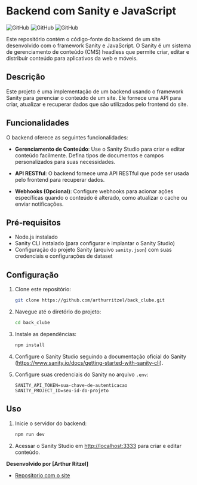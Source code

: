 # Backend com Sanity e JavaScript

![GitHub](https://img.shields.io/github/issues/arthurritzel/back_clube)
![GitHub](https://img.shields.io/github/forks/arthurritzel/back_clube)
![GitHub](https://img.shields.io/github/stars/arthurritzel/back_clube)

Este repositório contém o código-fonte do backend de um site desenvolvido com o framework Sanity e JavaScript. O Sanity é um sistema de gerenciamento de conteúdo (CMS) headless que permite criar, editar e distribuir conteúdo para aplicativos da web e móveis.

## Descrição

Este projeto é uma implementação de um backend usando o framework Sanity para gerenciar o conteúdo de um site. Ele fornece uma API para criar, atualizar e recuperar dados que são utilizados pelo frontend do site.

## Funcionalidades

O backend oferece as seguintes funcionalidades:

- **Gerenciamento de Conteúdo**: Use o Sanity Studio para criar e editar conteúdo facilmente. Defina tipos de documentos e campos personalizados para suas necessidades.

- **API RESTful**: O backend fornece uma API RESTful que pode ser usada pelo frontend para recuperar dados.

- **Webhooks (Opcional)**: Configure webhooks para acionar ações específicas quando o conteúdo é alterado, como atualizar o cache ou enviar notificações.

## Pré-requisitos

- Node.js instalado
- Sanity CLI instalado (para configurar e implantar o Sanity Studio)
- Configuração do projeto Sanity (arquivo `sanity.json`) com suas credenciais e configurações de dataset

## Configuração

1. Clone este repositório:

   ```bash
   git clone https://github.com/arthurritzel/back_clube.git
   ```

2. Navegue até o diretório do projeto:

   ```bash
   cd back_clube
   ```

3. Instale as dependências:

   ```bash
   npm install
   ```

4. Configure o Sanity Studio seguindo a documentação oficial do Sanity (https://www.sanity.io/docs/getting-started-with-sanity-cli).

5. Configure suas credenciais do Sanity no arquivo `.env`:

   ```
   SANITY_API_TOKEN=sua-chave-de-autenticacao
   SANITY_PROJECT_ID=seu-id-do-projeto
   ```

## Uso

1. Inicie o servidor do backend:

   ```bash
   npm run dev
   ```

2. Acessar o Sanity Studio em [http://localhost:3333](http://localhost:3333) para criar e editar conteúdo.


**Desenvolvido por [Arthur Ritzel]**

- [Repositorio com o site](https://github.com/arthurritzel/Clube-ciencias)

